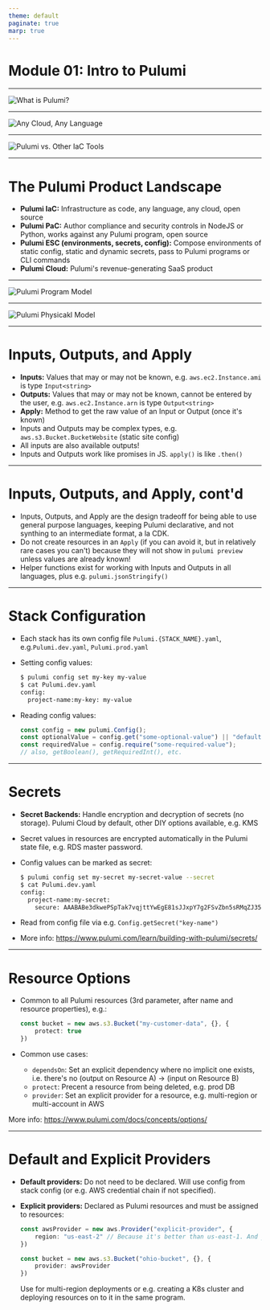 ```yaml
---
theme: default
paginate: true
marp: true
---
```


# **Module 01: Intro to Pulumi**

---

![What is Pulumi?](./images/what-is-pulumi.png "What is Pulumi?")

---

![Any Cloud, Any Language](./images/any-cloud-any-language.png "Any Cloud, Any Language")

---

![Pulumi vs. Other IaC Tools](./images/pulumi-vs-others.png "Pulumi vs. Other IaC Tools")

---

# The Pulumi Product Landscape

* **Pulumi IaC:** Infrastructure as code, any language, any cloud, open source
* **Pulumi PaC:** Author compliance and security controls in NodeJS or Python, works against any Pulumi program, open source
* **Pulumi ESC (environments, secrets, config):** Compose environments of static config, static and dynamic secrets, pass to Pulumi programs or CLI commands
* **Pulumi Cloud:** Pulumi's revenue-generating SaaS product

---

![Pulumi Program Model](./images/pulumi-program-model.png "Pulumi Program Model")

---

![Pulumi Physicakl Model](./images/pulumi-physical-model.png "Pulumi Physical Model")

---

# Inputs, Outputs, and Apply

* **Inputs:** Values that may or may not be known, e.g. `aws.ec2.Instance.ami` is type `Input<string>`
* **Outputs:** Values that may or may not be known, cannot be entered by the user, e.g. `aws.ec2.Instance.arn` is type `Output<string>`
* **Apply:** Method to get the raw value of an Input or Output (once it's known)
* Inputs and Outputs may be complex types, e.g. `aws.s3.Bucket.BucketWebsite` (static site config)
* All inputs are also available outputs!
* Inputs and Outputs work like promises in JS. `apply()` is like `.then()`

---

# Inputs, Outputs, and Apply, cont'd

* Inputs, Outputs, and Apply are the design tradeoff for being able to use general purpose languages, keeping Pulumi declarative, and not synthing to an intermediate format, a la CDK.
* Do not create resources in an `Apply` (if you can avoid it, but in relatively rare cases you can't) because they will not show in `pulumi preview` unless values are already known!
* Helper functions exist for working with Inputs and Outputs in all languages, plus e.g. `pulumi.jsonStringify()`

---

# Stack Configuration

* Each stack has its own config file `Pulumi.{STACK_NAME}.yaml`, e.g.`Pulumi.dev.yaml`, `Pulumi.prod.yaml`
* Setting config values:

    ```bash
    $ pulumi config set my-key my-value
    $ cat Pulumi.dev.yaml
    config:
      project-name:my-key: my-value
    ```

* Reading config values:

    ```typescript
    const config = new pulumi.Config();
    const optionalValue = config.get("some-optional-value") || "default-value";
    const requiredValue = config.require("some-required-value");
    // also, getBoolean(), getRequiredInt(), etc.
    ```

---

# Secrets

* **Secret Backends:** Handle encryption and decryption of secrets (no storage). Pulumi Cloud by default, other DIY options available, e.g. KMS
* Secret values in resources are encrypted automatically in the Pulumi state file, e.g. RDS master password.
* Config values can be marked as secret:

    ```bash
    $ pulumi config set my-secret my-secret-value --secret
    $ cat Pulumi.dev.yaml
    config:
      project-name:my-secret:
        secure: AAABABe3dkwePSpTak7vqjttYwEgE81sJJxpY7g2FSvZbn5sRMqZJ35372k2Lwg=
    ```

* Read from config file via e.g. `Config.getSecret("key-name")`
* More info: <https://www.pulumi.com/learn/building-with-pulumi/secrets/>

---

# Resource Options

* Common to all Pulumi resources (3rd parameter, after name and resource properties), e.g.:

    ```typescript
    const bucket = new aws.s3.Bucket("my-customer-data", {}, {
        protect: true
    })
    ```

* Common use cases:
  * `dependsOn`: Set an explicit dependency where no implicit one exists, i.e. there's no (output on Resource A) -> (input on Resource B)
  * `protect`: Precent a resource from being deleted, e.g. prod DB
  * `provider`: Set an explicit provider for a resource, e.g. multi-region or multi-account in AWS

More info: <https://www.pulumi.com/docs/concepts/options/>

---

# Default and Explicit Providers

* **Default providers:** Do not need to be declared. Will use config from stack config (or e.g. AWS credential chain if not specified).
* **Explicit providers:** Declared as Pulumi resources and must be assigned to resources:

    ```typescript
    const awsProvider = new aws.Provider("explicit-provider", {
        region: "us-east-2" // Because it's better than us-east-1. And y'all know it.
    })

    const bucket = new aws.s3.Bucket("ohio-bucket", {}, {
        provider: awsProvider
    })
    ```

  Use for multi-region deployments or e.g. creating a K8s cluster and deploying resources on to it in the same program.
